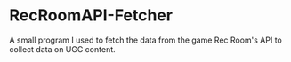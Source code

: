 # RecRoomAPI-Fetcher
A small program I used to fetch the data from the game Rec Room's API to collect data on UGC content.
